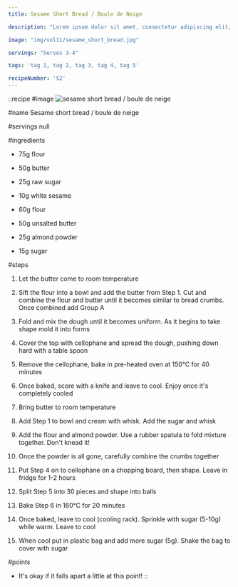 ```yaml
---
title: Sesame Short Bread / Boule de Neige

description: "Lorem ipsum dolor sit amet, consectetur adipiscing elit, sed do eiusmod tempor incididunt ut labore et dolore magna aliqua. Tincidunt eget nullam non nisi est sit amet facilisis."

image: "img/vol11/sesame_short_bread.jpg"

servings: "Serves 3-4"

tags: 'tag 1, tag 2, tag 3, tag 4, tag 5'

recipeNumber: '52'
---
```


::recipe
#image
![sesame short bread / boule de neige](/img/vol11/sesame_short_bread.jpg)

#name
Sesame short bread / boule de neige

#servings
null

#ingredients
- 75g flour
- 50g butter

- 25g raw sugar
- 10g white sesame

- 60g flour
- 50g unsalted butter
- 25g almond powder
- 15g sugar

#steps
1. Let the butter come to room temperature

2. Sift the flour into a bowl and add the butter from Step 1. Cut and combine the flour and butter until it becomes similar to bread crumbs. Once combined add Group A

3. Fold and mix the dough until it becomes uniform. As it begins to take shape mold it into forms

4. Cover the top with cellophane and spread the dough, pushing down hard with a table spoon

5. Remove the cellophane, bake in pre-heated oven at 150°C for 40 minutes

6. Once baked, score with a knife and leave to cool. Enjoy once it's completely cooled

7. Bring butter to room temperature

8. Add Step 1 to bowl and cream with whisk. Add the sugar and whisk

9. Add the flour and almond powder. Use a rubber spatula to fold mixture together. Don't knead it!

10. Once the powder is all gone, carefully combine the crumbs together

11. Put Step 4 on to cellophane on a chopping board, then shape. Leave in fridge for 1-2 hours

12. Split Step 5 into 30 pieces and shape into balls

13. Bake Step 6 in 160°C for 20 minutes

14. Once baked, leave to cool (cooling rack). Sprinkle with sugar (5-10g) while warm. Leave to cool

15. When cool put in plastic bag and add more sugar (5g). Shake the bag to cover with sugar

#points
- It's okay if it falls apart a little at this point!
::